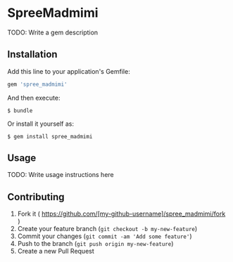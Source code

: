 # SpreeMadmimi

TODO: Write a gem description

## Installation

Add this line to your application's Gemfile:

```ruby
gem 'spree_madmimi'
```

And then execute:

    $ bundle

Or install it yourself as:

    $ gem install spree_madmimi

## Usage

TODO: Write usage instructions here

## Contributing

1. Fork it ( https://github.com/[my-github-username]/spree_madmimi/fork )
2. Create your feature branch (`git checkout -b my-new-feature`)
3. Commit your changes (`git commit -am 'Add some feature'`)
4. Push to the branch (`git push origin my-new-feature`)
5. Create a new Pull Request
